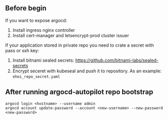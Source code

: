 ## Before begin

If you want to expose argocd:
1. Install ingress nginx controller
2. Install cert-manager and letsencrypt-prod cluster issuer

If your application stored in private repo you need to crate a secret with pass or ssh key:
1. Install bitnami sealed secrets: https://github.com/bitnami-labs/sealed-secrets
2. Encrypt seceret with kubeseal and push it to repository. As an example: `ehoi_repo_secret.yaml`

## After running argocd-autopilot repo bootstrap
```
argocd login <hostname> --username admin
argocd account update-password --account <new-username> --new-password <new-password>
```